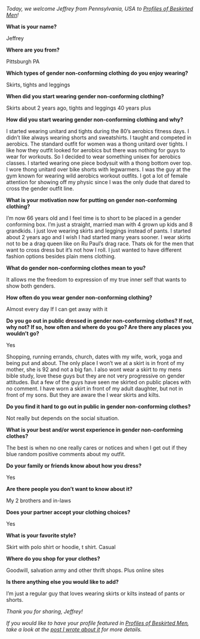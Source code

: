 *Today, we welcome Jeffrey from Pennsylvania, USA to [Profiles of Beskirted Men](https://www.the-beskirted-man.com/category/profiles-of-beskirted-men/)!*

**What is your name?**

Jeffrey

**Where are you from?**

Pittsburgh PA

**Which types of gender non-conforming clothing do you enjoy wearing?**

Skirts, tights and leggings

**When did you start wearing gender non-conforming clothing?**

Skirts about 2 years ago, tights and leggings 40 years plus

**How did you start wearing gender non-conforming clothing and why?**

I started wearing unitard and tights during the 80’s aerobics fitness days. I didn’t like always wearing shorts and sweatshirts. I taught and competed in aerobics. The standard outfit for women was a thong unitard over tights. I like how they outfit looked for aerobics but there was nothing for guys to wear for workouts. So I decided to wear something unisex for aerobics classes. I started wearing one piece bodysuit with a thong bottom over top. I wore thong unitard over bike shorts with legwarmers. I was the guy at the gym known for wearing wild aerobics workout outfits. I got a lot of female attention for showing off my physic since I was the only dude that dared to cross the gender outfit line.

**What is your motivation now for putting on gender non-conforming clothing?**

I’m now 66 years old and I feel time is to short to be placed in a gender conforming box. I’m just a straight, married man with 4 grown up kids and 8 grandkids. I just love wearing skirts and leggings instead of pants. I started about 2 years ago and I wish I had started many years sooner. I wear skirts not to be a drag queen like on Ru Paul’s drag race. Thats ok for the men that want to cross dress but it’s not how I roll. I just wanted to have different fashion options besides plain mens clothing.

**What do gender non-conforming clothes mean to you?**

It allows me the freedom to expression of my true inner self that wants to show both genders.

**How often do you wear gender non-conforming clothing?**

Almost every day If I can get away with it

**Do you go out in public dressed in gender non-conforming clothes? If not, why not? If so, how often and where do you go? Are there any places you wouldn’t go?**

Yes

Shopping, running errands, church, dates with my wife, work, yoga and being put and about. The only place I won’t we at a skirt is in front of my mother, she is 92 and not a big fan. I also wont wear a skirt to my mens bible study, love these guys but they are not very progressive on gender attitudes. But a few of the guys have seen me skirted on public places with no comment. I have worn a skirt in front of my adult daughter, but not in front of my sons. But they are aware the I wear skirts and kilts.

**Do you find it hard to go out in public in gender non-conforming clothes?**

Not really but depends on the social situation.

**What is your best and/or worst experience in gender non-conforming clothes?**

The best is when no one really cares or notices and when I get out if they blue random positive comments about my outfit.

**Do your family or friends know about how you dress?**

Yes

**Are there people you don’t want to know about it?**

My 2 brothers and in-laws

**Does your partner accept your clothing choices?**

Yes

**What is your favorite style?**

Skirt with polo shirt or hoodie, t shirt. Casual

**Where do you shop for your clothes?**

Goodwill, salvation army and other thrift shops. Plus online sites

**Is there anything else you would like to add?**

I’m just a regular guy that loves wearing skirts or kilts instead of pants or shorts.

*Thank you for sharing, Jeffrey!*

*If you would like to have your profile featured in [Profiles of Beskirted Men](https://www.the-beskirted-man.com/category/profiles-of-beskirted-men/), take a look at the [post I wrote about it](https://www.the-beskirted-man.com/profiles-of-beskirted-men/profiles-of-beskirted-men/) for more details.*